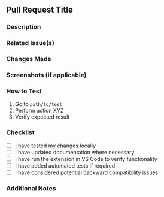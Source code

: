 ## Pull Request Title
<!-- Please provide a brief description of the change being made -->

### Description
<!-- Explain the purpose of this pull request and what it achieves -->

### Related Issue(s)
<!-- If this pull request addresses one or more issues, link them here. Example:
Closes #123 -->

### Changes Made
<!-- Provide a high-level summary of the changes in this pull request. Example:
- Added a new rule for ensuring `data-testid` on shared components
- Refactored the color validation logic for JS/TS files
- Updated README to include installation instructions -->

### Screenshots (if applicable)
<!-- Add screenshots or GIFs that show the visual impact of the changes -->

### How to Test
<!-- Provide step-by-step instructions on how to test this change -->
1. Go to `path/to/test`
2. Perform action XYZ
3. Verify expected result

### Checklist
- [ ] I have tested my changes locally
- [ ] I have updated documentation where necessary
- [ ] I have run the extension in VS Code to verify functionality
- [ ] I have added automated tests if required
- [ ] I have considered potential backward compatibility issues

### Additional Notes
<!-- Add any other relevant information or notes for the reviewers -->
